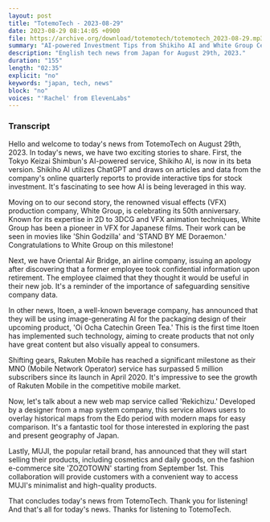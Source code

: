 ```yaml
---
layout: post
title: "TotemoTech - 2023-08-29"
date: 2023-08-29 08:14:05 +0900
file: https://archive.org/download/totemotech/totemotech_2023-08-29.mp3
summary: "AI-powered Investment Tips from Shikiho AI and White Group Celebrates 50th Anniversary, & more…"
description: "English tech news from Japan for August 29th, 2023."
duration: "155"
length: "02:35"
explicit: "no"
keywords: "japan, tech, news"
block: "no"
voices: "'Rachel' from ElevenLabs"
---
```


### Transcript

Hello and welcome to today's news from TotemoTech on August 29th, 2023. In today's news, we have two exciting stories to share. First, the Tokyo Keizai Shimbun's AI-powered service, Shikiho AI, is now in its beta version. Shikiho AI utilizes ChatGPT and draws on articles and data from the company's online quarterly reports to provide interactive tips for stock investment. It's fascinating to see how AI is being leveraged in this way.

Moving on to our second story, the renowned visual effects (VFX) production company, White Group, is celebrating its 50th anniversary. Known for its expertise in 2D to 3DCG and VFX animation techniques, White Group has been a pioneer in VFX for Japanese films. Their work can be seen in movies like 'Shin Godzilla' and 'STAND BY ME Doraemon.' Congratulations to White Group on this milestone!

Next, we have Oriental Air Bridge, an airline company, issuing an apology after discovering that a former employee took confidential information upon retirement. The employee claimed that they thought it would be useful in their new job. It's a reminder of the importance of safeguarding sensitive company data.

In other news, Itoen, a well-known beverage company, has announced that they will be using image-generating AI for the packaging design of their upcoming product, 'Oi Ocha Catechin Green Tea.' This is the first time Itoen has implemented such technology, aiming to create products that not only have great content but also visually appeal to consumers.

Shifting gears, Rakuten Mobile has reached a significant milestone as their MNO (Mobile Network Operator) service has surpassed 5 million subscribers since its launch in April 2020. It's impressive to see the growth of Rakuten Mobile in the competitive mobile market.

Now, let's talk about a new web map service called 'Rekichizu.' Developed by a designer from a map system company, this service allows users to overlay historical maps from the Edo period with modern maps for easy comparison. It's a fantastic tool for those interested in exploring the past and present geography of Japan.

Lastly, MUJI, the popular retail brand, has announced that they will start selling their products, including cosmetics and daily goods, on the fashion e-commerce site 'ZOZOTOWN' starting from September 1st. This collaboration will provide customers with a convenient way to access MUJI's minimalist and high-quality products.

That concludes today's news from TotemoTech. Thank you for listening!   And that's all for today's news. Thanks for listening to TotemoTech.
